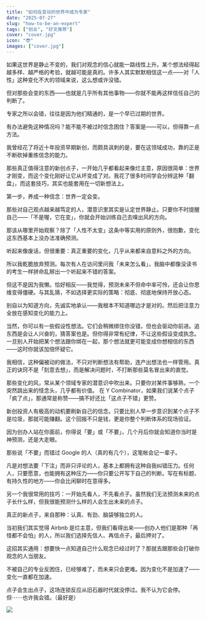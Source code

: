 ```yaml
---
title: "如何在变动的世界中成为专家"
date: "2025-07-27"
slug: "how-to-be-an-expert"
tags: ["创业", "好文推荐"]
cover: "cover.jpg"
icon: "😎"
images: ["cover.jpg"]
---
```

如果这世界是静止不变的，我们对观念的信心就能一路线性上升。某个想法经得起越多样、越严格的考验，就越可能是真的。许多人其实默默相信这一点——对「人性」这种变化不大的领域来说，这么想或许没错。



但对那些会变的东西——也就是几乎所有其他事物——你就不能再这样信任自己的判断了。



专家之所以会错，往往是因为他们精通的，是一个早已过期的世界。



有办法避免这种情况吗？能不能不被过时信念困住？答案是——可以，但得靠一点方法。



我曾经花了将近十年投资早期新创，而颇具讽刺的是，要在这领域成功，靠的正是不断砍掉重练信念的能力。



那些真正值得注意的新创点子，一开始几乎都看起来像烂主意，原因很简单：世界才刚变，而这个变化刚好让它从坏变成了对。我花了很多时间学会分辨这种「翻盘」，而这套技巧，其实也能套用在一切新想法上。



第一步，养成一种信念：世界一定会变。



那些对自己观点越来越笃定的人，潜意识里其实是认定世界静止。只要你不时提醒自己——「不是喔，它在变」，你就会开始训练自己去嗅出风的方向。



那该从哪里开始观察？除了「人性不太变」这条中等实用的原则外，很抱歉，变化这东西基本上没办法准确预测。



听起来像废话，但很重要：真正重要的变化，几乎从来都来自意料之外的方向。



所以我乾脆放弃预测。每次有人在访问里问我「未来怎么看」，我脑中都像没读书的考生一样拼命乱掰出一个听起来不错的答案。



但这不是因为我懒。恰好相反——我觉得，预测未来不但命中率可怜，还会让你思维变得僵硬。与其乱猜，不如选择更实际的策略：彻底、彻底地保持开放心态。



别自以为知道方向，先诚实地承认——我根本不知道哪边才是对的。然后把注意力全放在感知变化的能力上。



当然，你可以有一些假设性想法。它们会稍微绑住你没错，但也会驱动你前进。追东西是会让人兴奋的，猜答案也是。但你得非常有纪律，不让这些假设变成执念。
一旦别人开始把某个想法跟你绑在一起，那个想法就更可能变成你想相信的东西——这时你就该加倍怀疑它。



我相信，这种偏被动的做法，不只对判断想法有帮助，连产出想法也一样管用。真正的诀窍不是「刻意去想」，而是解决问题时，不打断那些莫名冒出来的直觉。



那些变化的风，常从某个领域专家的潜意识中吹出来。只要你对某件事够熟，一个突然跳出来的怪念头，几乎都有价值。
在 Y Combinator，如果我们说某个点子「疯了点」，那通常是称赞——搞不好还比「这点子不错」更赞。



新创投资人有极高的动机要刷新自己的信念。只要比别人早一步意识到某个点子不是垃圾，那就可能赚翻。这个回报不只是钱，更是你整个判断体系的现场验证。



因为创办人站在你面前，你得说「要」或「不要」，几个月后你就会知道你当时是神预测，还是大走眼。



那些说「不要」而错过 Google 的人（真的有几个），这笔帐会记一辈子。



凡是对想法要「下注」而非只评论的人，基本上都拥有这种自我纠错压力。任何人，只要愿意，也能拥有这种压力——你只要公开写下自己的判断。写在有标题、有持久性的地方——你会比闲聊时在意得多。



另一个我很常用的技巧：一开始先看人，不先看点子。虽然我们无法预测未来的点子长什么样，但我很能预测什么样的人会生出未来的点子。



真正的新点子，来自那种：认真、有劲、脑袋够独立的人。



当初我们其实觉得 Airbnb 是烂主意，但我们看得出来——创办人他们是那种「再怪都不会怕」的人，所以我们选择先信人、再信点子，最后押对了。



这招其实通用：想要快一点知道自己什么观念已经过时了？那就去跟那些会打破你观念的人当朋友。



不被自己的专业反困住，已经够难了，而未来只会更难。因为变化不是加速了——变化一直都在加速。



点子会生出点子，这场连锁反应从旧石器时代就没停过。我不认为它会停。
但⋯⋯也许我会错。（最好是）




![](https://prod-files-secure.s3.us-west-2.amazonaws.com/112d0858-5090-4d34-a606-b75eb8d65fd2/46476355-9cf3-4e99-9b7a-3531bc426380/1000202064.png?X-Amz-Algorithm=AWS4-HMAC-SHA256&X-Amz-Content-Sha256=UNSIGNED-PAYLOAD&X-Amz-Credential=ASIAZI2LB466TMAS63LW%2F20250915%2Fus-west-2%2Fs3%2Faws4_request&X-Amz-Date=20250915T133611Z&X-Amz-Expires=3600&X-Amz-Security-Token=IQoJb3JpZ2luX2VjEP3%2F%2F%2F%2F%2F%2F%2F%2F%2F%2FwEaCXVzLXdlc3QtMiJHMEUCIAmtzvd1Lz7CYF9zrdtsTV536bG2FdrJEytgjgbq9MyPAiEAkSHGnFqerSHjS7O1cWcfEHyeEG4gH3fwCIXekp4HPfAq%2FwMIdhAAGgw2Mzc0MjMxODM4MDUiDM3wZ0mPNjfgWnphLSrcAyBIK4LiSBWdXOJx9v0subq3BRaoVkWHIo6%2BV87mDErtffpYAnSdNTVY%2BY799EzjdPQrzmdBEmeO%2BvVpph0kDuFsOsoHI6y8lVzq61wY4r%2BZeKIg7zqiJqkqUqDzZSkv9V0V2agq9hLLWR6L3ti6dUMPsZPenZ2uvhrF4ZovYo3SmiAgWTdzs3FhoNd6%2Biom9IqwrkPA5Lpd6S%2F2JenO12ddm%2BJALtOZS5wlUN%2B1f0cXMlyS69fx2TZUlb8Y%2Fho6GbGSSe9xtlei%2BhKfBm1TbiEMSQfxEMd%2BoTkrKB6WzK5RChJfoTSzCdH7YsccKbZmib%2BhIrO9ffIT0Z3lBkSMg8otiz2kiA5W3xt1CJUWO915B%2FuwC0IrZgpYgZrxlAFVWEyLm8tXDzZom9HJU8h3E1spvNTOh%2Bp64CbfMDpJP%2FV0o%2B%2FhBKzP6SodTSK5N8C6hFBcfHwx7gHFMzVe2RmRaEkGtQwvTnRWcYEDwjPszluXHfsyJAjiSyFRct0aRDX2p8Or6sbUnF2Hfgdz2awECwWlc8ZcvJtP1HU51l%2B4FCkWOKnmcaNU6KvOBIdtcUwADuTux%2Bi4AGyjgN%2BG3XUy6gp0I8KS4FbANyUvJ8jjjvIHDsF7N8nENltWYHp4MLmToMYGOqUB5ZrPerjwHdzxR0zUuJJcLyB1vC4gAfLhkSbDtYOhTpEfyrDtFnWylsZh1f4i0jxyIK9k5KZ%2B9dLSeEXHuAT6Ewo9nFDfr9lcl6k0Yp8E97f%2Brp8Tg2diC293oIZ31khJTGajVcyySWMXDck7HyG2SY6vp1g6pRWFpU1P8MkoHytS2vEfqTEandL0RfAVd%2FHmz9gc8fmh6ioSdm2WVi1fJfx%2F16ON&X-Amz-Signature=e2f7e01b7b53a2bf440725dec4d7a9edfab49208bdc515b1392f90ba9b6086f2&X-Amz-SignedHeaders=host&x-amz-checksum-mode=ENABLED&x-id=GetObject)

